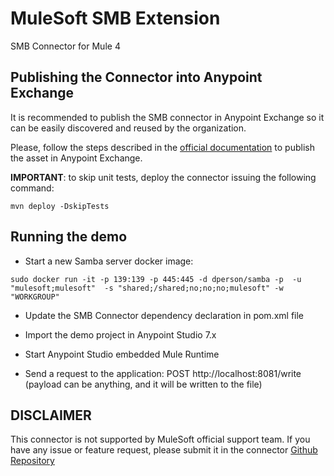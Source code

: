 # MuleSoft SMB Extension

SMB Connector for Mule 4

## Publishing the Connector into Anypoint Exchange

It is recommended to publish the SMB connector in Anypoint Exchange so it can be easily discovered and reused by the organization.

Please, follow the steps described in the [official documentation](https://docs.mulesoft.com/exchange/to-publish-assets-maven) to publish the asset in Anypoint Exchange.

**IMPORTANT**: to skip unit tests, deploy the connector issuing the following command:

```
mvn deploy -DskipTests
```

## Running the demo

- Start a new Samba server docker image: 
```
sudo docker run -it -p 139:139 -p 445:445 -d dperson/samba -p  -u "mulesoft;mulesoft"  -s "shared;/shared;no;no;no;mulesoft" -w "WORKGROUP"
```

- Update the SMB Connector dependency declaration in pom.xml file

- Import the demo project in Anypoint Studio 7.x

- Start Anypoint Studio embedded Mule Runtime

- Send a request to the application: POST http://localhost:8081/write (payload can be anything, and it will be written to the file)


## DISCLAIMER

This connector is not supported by MuleSoft official support team. If you have any issue or feature request, please submit it in the connector [Github Repository](https://github.com/mulesoft-labs/mule-smb-connector/issues)
